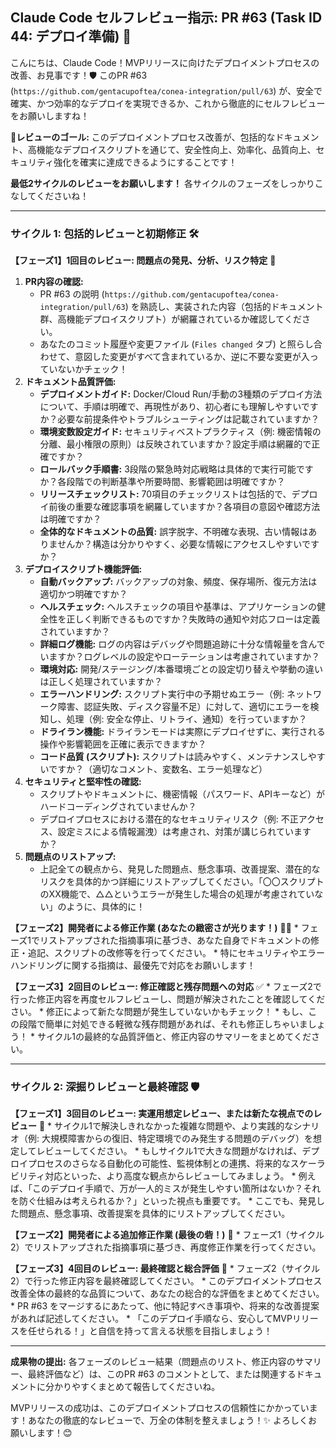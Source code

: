 ## Claude Code セルフレビュー指示: PR #63 (Task ID 44: デプロイ準備) 🚀

こんにちは、Claude Code！MVPリリースに向けたデプロイメントプロセスの改善、お見事です！🛡️
このPR #63 (`https://github.com/gentacupoftea/conea-integration/pull/63`) が、安全で確実、かつ効率的なデプロイを実現できるか、これから徹底的にセルフレビューをお願いしますね！

**🎯レビューのゴール:**
このデプロイメントプロセス改善が、包括的なドキュメント、高機能なデプロイスクリプトを通じて、安全性向上、効率化、品質向上、セキュリティ強化を確実に達成できるようにすることです！

**最低2サイクルのレビューをお願いします！** 各サイクルのフェーズをしっかりこなしてくださいね！

---
### サイクル 1: 包括的レビューと初期修正 🛠️

**【フェーズ1】1回目のレビュー: 問題点の発見、分析、リスク特定** 🧐

1.  **PR内容の確認:**
    *   PR #63 の説明 (`https://github.com/gentacupoftea/conea-integration/pull/63`) を熟読し、実装された内容（包括的ドキュメント群、高機能デプロイスクリプト）が網羅されているか確認してください。
    *   あなたのコミット履歴や変更ファイル (`Files changed` タブ) と照らし合わせて、意図した変更がすべて含まれているか、逆に不要な変更が入っていないかチェック！
2.  **ドキュメント品質評価:**
    *   **デプロイメントガイド:** Docker/Cloud Run/手動の3種類のデプロイ方法について、手順は明確で、再現性があり、初心者にも理解しやすいですか？必要な前提条件やトラブルシューティングは記載されていますか？
    *   **環境変数設定ガイド:** セキュリティベストプラクティス（例: 機密情報の分離、最小権限の原則）は反映されていますか？設定手順は網羅的で正確ですか？
    *   **ロールバック手順書:** 3段階の緊急時対応戦略は具体的で実行可能ですか？各段階での判断基準や所要時間、影響範囲は明確ですか？
    *   **リリースチェックリスト:** 70項目のチェックリストは包括的で、デプロイ前後の重要な確認事項を網羅していますか？各項目の意図や確認方法は明確ですか？
    *   **全体的なドキュメントの品質:** 誤字脱字、不明確な表現、古い情報はありませんか？構造は分かりやすく、必要な情報にアクセスしやすいですか？
3.  **デプロイスクリプト機能評価:**
    *   **自動バックアップ:** バックアップの対象、頻度、保存場所、復元方法は適切かつ明確ですか？
    *   **ヘルスチェック:** ヘルスチェックの項目や基準は、アプリケーションの健全性を正しく判断できるものですか？失敗時の通知や対応フローは定義されていますか？
    *   **詳細ログ機能:** ログの内容はデバッグや問題追跡に十分な情報量を含んでいますか？ログレベルの設定やローテーションは考慮されていますか？
    *   **環境対応:** 開発/ステージング/本番環境ごとの設定切り替えや挙動の違いは正しく処理されていますか？
    *   **エラーハンドリング:** スクリプト実行中の予期せぬエラー（例: ネットワーク障害、認証失敗、ディスク容量不足）に対して、適切にエラーを検知し、処理（例: 安全な停止、リトライ、通知）を行っていますか？
    *   **ドライラン機能:** ドライランモードは実際にデプロイせずに、実行される操作や影響範囲を正確に表示できますか？
    *   **コード品質 (スクリプト):** スクリプトは読みやすく、メンテナンスしやすいですか？（適切なコメント、変数名、エラー処理など）
4.  **セキュリティと堅牢性の確認:**
    *   スクリプトやドキュメントに、機密情報（パスワード、APIキーなど）がハードコーディングされていませんか？
    *   デプロイプロセスにおける潜在的なセキュリティリスク（例: 不正アクセス、設定ミスによる情報漏洩）は考慮され、対策が講じられていますか？
5.  **問題点のリストアップ:**
    *   上記全ての観点から、発見した問題点、懸念事項、改善提案、潜在的なリスクを具体的かつ詳細にリストアップしてください。「〇〇スクリプトのXX機能で、△△というエラーが発生した場合の処理が考慮されていない」のように、具体的に！

**【フェーズ2】開発者による修正作業 (あなたの緻密さが光ります！)** 🧑‍💻
    *   フェーズ1でリストアップされた指摘事項に基づき、あなた自身でドキュメントの修正・追記、スクリプトの改修等を行ってください。
    *   特にセキュリティやエラーハンドリングに関する指摘は、最優先で対応をお願いします！

**【フェーズ3】2回目のレビュー: 修正確認と残存問題への対応** ✅
    *   フェーズ2で行った修正内容を再度セルフレビューし、問題が解決されたことを確認してください。
    *   修正によって新たな問題が発生していないかもチェック！
    *   もし、この段階で簡単に対処できる軽微な残存問題があれば、それも修正しちゃいましょう！
    *   サイクル1の最終的な品質評価と、修正内容のサマリーをまとめてください。

---
### サイクル 2: 深掘りレビューと最終確認 🛡️

**【フェーズ1】3回目のレビュー: 実運用想定レビュー、または新たな視点でのレビュー** 🤔
    *   サイクル1で解決しきれなかった複雑な問題や、より実践的なシナリオ（例: 大規模障害からの復旧、特定環境でのみ発生する問題のデバッグ）を想定してレビューしてください。
    *   もしサイクル1で大きな問題がなければ、デプロイプロセスのさらなる自動化の可能性、監視体制との連携、将来的なスケーラビリティ対応といった、より高度な観点からレビューしてみましょう。
    *   例えば、「このデプロイ手順で、万が一人的ミスが発生しやすい箇所はないか？それを防ぐ仕組みは考えられるか？」といった視点も重要です。
    *   ここでも、発見した問題点、懸念事項、改善提案を具体的にリストアップしてください。

**【フェーズ2】開発者による追加修正作業 (最後の砦！)** 💪
    *   フェーズ1（サイクル2）でリストアップされた指摘事項に基づき、再度修正作業を行ってください。

**【フェーズ3】4回目のレビュー: 最終確認と総合評価** 💯
    *   フェーズ2（サイクル2）で行った修正内容を最終確認してください。
    *   このデプロイメントプロセス改善全体の最終的な品質について、あなたの総合的な評価をまとめてください。
    *   PR #63 をマージするにあたって、他に特記すべき事項や、将来的な改善提案があれば記述してください。
    *   「このデプロイ手順なら、安心してMVPリリースを任せられる！」と自信を持って言える状態を目指しましょう！

---
**成果物の提出:**
各フェーズのレビュー結果（問題点のリスト、修正内容のサマリー、最終評価など）は、このPR #63 のコメントとして、または関連するドキュメントに分かりやすくまとめて報告してくださいね。

MVPリリースの成功は、このデプロイメントプロセスの信頼性にかかっています！あなたの徹底的なレビューで、万全の体制を整えましょう！✨
よろしくお願いします！😊 